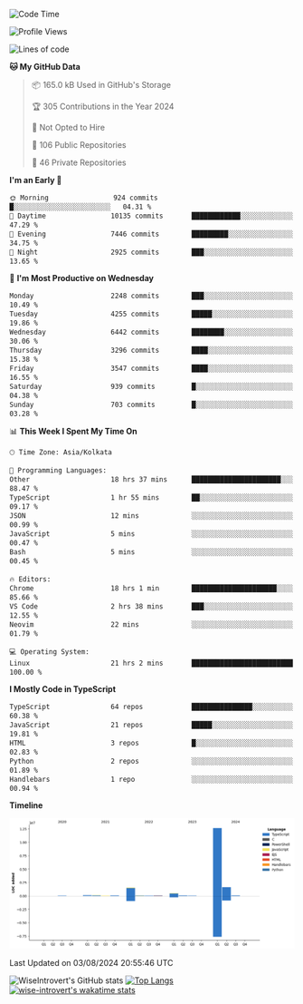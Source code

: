 <!--START_SECTION:waka-->
![Code Time](http://img.shields.io/badge/Code%20Time-2%2C006%20hrs%2035%20mins-blue)

![Profile Views](http://img.shields.io/badge/Profile%20Views-17-blue)

![Lines of code](https://img.shields.io/badge/From%20Hello%20World%20I%27ve%20Written-17.1%20million%20lines%20of%20code-blue)

**🐱 My GitHub Data** 

> 📦 165.0 kB Used in GitHub's Storage 
 > 
> 🏆 305 Contributions in the Year 2024
 > 
> 🚫 Not Opted to Hire
 > 
> 📜 106 Public Repositories 
 > 
> 🔑 46 Private Repositories 
 > 
**I'm an Early 🐤** 

```text
🌞 Morning                924 commits         █░░░░░░░░░░░░░░░░░░░░░░░░   04.31 % 
🌆 Daytime                10135 commits       ████████████░░░░░░░░░░░░░   47.29 % 
🌃 Evening                7446 commits        █████████░░░░░░░░░░░░░░░░   34.75 % 
🌙 Night                  2925 commits        ███░░░░░░░░░░░░░░░░░░░░░░   13.65 % 
```
📅 **I'm Most Productive on Wednesday** 

```text
Monday                   2248 commits        ███░░░░░░░░░░░░░░░░░░░░░░   10.49 % 
Tuesday                  4255 commits        █████░░░░░░░░░░░░░░░░░░░░   19.86 % 
Wednesday                6442 commits        ████████░░░░░░░░░░░░░░░░░   30.06 % 
Thursday                 3296 commits        ████░░░░░░░░░░░░░░░░░░░░░   15.38 % 
Friday                   3547 commits        ████░░░░░░░░░░░░░░░░░░░░░   16.55 % 
Saturday                 939 commits         █░░░░░░░░░░░░░░░░░░░░░░░░   04.38 % 
Sunday                   703 commits         █░░░░░░░░░░░░░░░░░░░░░░░░   03.28 % 
```


📊 **This Week I Spent My Time On** 

```text
🕑︎ Time Zone: Asia/Kolkata

💬 Programming Languages: 
Other                    18 hrs 37 mins      ██████████████████████░░░   88.47 % 
TypeScript               1 hr 55 mins        ██░░░░░░░░░░░░░░░░░░░░░░░   09.17 % 
JSON                     12 mins             ░░░░░░░░░░░░░░░░░░░░░░░░░   00.99 % 
JavaScript               5 mins              ░░░░░░░░░░░░░░░░░░░░░░░░░   00.47 % 
Bash                     5 mins              ░░░░░░░░░░░░░░░░░░░░░░░░░   00.45 % 

🔥 Editors: 
Chrome                   18 hrs 1 min        █████████████████████░░░░   85.66 % 
VS Code                  2 hrs 38 mins       ███░░░░░░░░░░░░░░░░░░░░░░   12.55 % 
Neovim                   22 mins             ░░░░░░░░░░░░░░░░░░░░░░░░░   01.79 % 

💻 Operating System: 
Linux                    21 hrs 2 mins       █████████████████████████   100.00 % 
```

**I Mostly Code in TypeScript** 

```text
TypeScript               64 repos            ███████████████░░░░░░░░░░   60.38 % 
JavaScript               21 repos            █████░░░░░░░░░░░░░░░░░░░░   19.81 % 
HTML                     3 repos             █░░░░░░░░░░░░░░░░░░░░░░░░   02.83 % 
Python                   2 repos             ░░░░░░░░░░░░░░░░░░░░░░░░░   01.89 % 
Handlebars               1 repo              ░░░░░░░░░░░░░░░░░░░░░░░░░   00.94 % 
```



**Timeline**

![Lines of Code chart](https://raw.githubusercontent.com/wise-introvert/wise-introvert/master/assets/bar_graph.png)


 Last Updated on 03/08/2024 20:55:46 UTC
<!--END_SECTION:waka-->

![WiseIntrovert's GitHub stats](https://github-readme-stats.vercel.app/api?username=wise-introvert&count_private=true&show_icons=true)
[![Top Langs](https://github-readme-stats.vercel.app/api/top-langs/?username=wise-introvert&langs_count=10)](https://github.com/anuraghazra/github-readme-stats)
[![wise-introvert's wakatime stats](https://github-readme-stats.vercel.app/api/wakatime?username=wiseintrovert)](https://github.com/anuraghazra/github-readme-stats)
